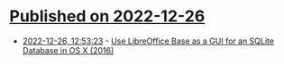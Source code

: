 # [Published on 2022-12-26](index.md)

* [2022-12-26, 12:53:23](https://news.ycombinator.com/item?id=34137264) - [Use LibreOffice Base as a GUI for an SQLite Database in OS X (2016)](https://www.andrewheiss.com/blog/2016/02/10/libreoffice-base-sqlite-odbc-osx/)
